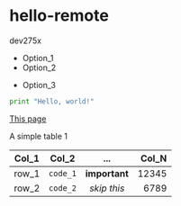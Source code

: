 # hello-remote
dev275x

* Option_1
* Option_2
- Option_3

```python
print "Hello, world!"
```

[This page](https://github.com/andrewha/hello-remote/blob/master/README.md)

A simple table 1

| Col_1 | Col_2 | ... | Col_N |
| --- | --- | :---: | ---: |
| row_1 | `code_1` | **important** | 12345 |
| row_2 | `code_2` | _skip this_ | 6789 |

